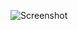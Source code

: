 ![Screenshot](https://raw.githubusercontent.com/Cryakl/Ultimate-RAT-Collection/refs/heads/main/LetMeRule/Let%20Me%20Rule%202.0%20Beta%204/Screenshot.png)
